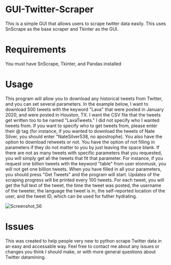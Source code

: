 # GUI-Twitter-Scraper
This is a simple GUI that allows users to scrape twitter data easily. This uses SnScrape as the base scraper and Tkinter as the GUI.


# Requirements
You must have SnScrape, Tkinter, and Pandas installed


# Usage
This program will allow you to download any historical tweets from Twitter, and you can set several parameters. In the example below, I want to download 500 tweets with the keyword "Lava" that were posted in January 2020, and were posted in Houston, TX. I want the CSV file that the tweets get written too to be named "LavaTweets." I did not specify who I wanted tweets from. If you want to specify who to get tweets from, please enter their @ tag (for instance, if you wanted to download the tweets of Nate Silver, you should enter "NateSilver538, no apostrophe). You also have the option to download retweets or not. You have the option of not filling in parameters if they do not matter to you by just leaving the space blank. If there are not as many tweets with specific parameters that you requested, you will simply get all the tweets that fit that parameter. For instance, if you request one billion tweets with the keyword "table" from user elonmusk, you will not get one billion tweets. When you have filled in all your parameters, you should press "Get Tweets" and the program will start. Updates of the scraping progress will be printed every 100 tweets. For each tweet, you will get the full text of the tweet, the time the tweet was posted, the username of the tweeter, the language the tweet is in, the self-reported location of the user, and the tweet ID, which can be used for futher hydrating.

![Screenshot_56](https://user-images.githubusercontent.com/68095150/114622169-9e8ec800-9c7b-11eb-8f34-a655cccce08f.png)


# Issues
This was created to help people very new to python scrape Twitter data in an easy and accessable way. Feel free to contact me about any issues or changes you think I should make, or with more general questions about Twitter datamining.
